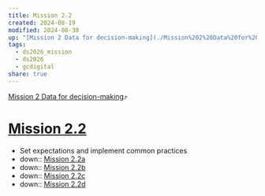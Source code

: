 ```yaml
---
title: Mission 2.2
created: 2024-08-19
modified: 2024-08-30
up: "[Mission 2 Data for decision-making](./Mission%202%20Data%20for%20decision-making.md)"
tags:
  - ds2026_mission
  - ds2026
  - gcdigital
share: true
---
```

[Mission 2 Data for decision-making](./Mission%202%20Data%20for%20decision-making.md)⤴️
# [Mission 2.2](Mission%202.2.md)
- Set expectations and implement common practices
- down:: [Mission 2.2a](./Mission%202.2a.md)
- down:: [Mission 2.2b](./Mission%202.2b.md)
- down:: [Mission 2.2c](Mission%202.2c.md)
- down:: [Mission 2.2d](./Mission%202.2d.md)
